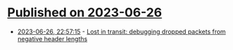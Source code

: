 # [Published on 2023-06-26](index.md)

* [2023-06-26, 22:57:15](https://lobste.rs/s/tkokfx/lost_transit_debugging_dropped_packets) - [Lost in transit: debugging dropped packets from negative header lengths](https://blog.cloudflare.com/lost-in-transit-debugging-dropped-packets-from-negative-header-lengths/)
